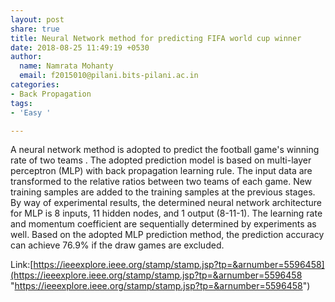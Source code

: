 ```yaml
---
layout: post
share: true
title: Neural Network method for predicting FIFA world cup winner
date: 2018-08-25 11:49:19 +0530
author:
  name: Namrata Mohanty
  email: f2015010@pilani.bits-pilani.ac.in
categories:
- Back Propagation
tags:
- 'Easy '

---
```

A neural network method is adopted to predict the football game's winning rate of two teams . The adopted prediction model is based on multi-layer perceptron (MLP) with back propagation learning rule. The input data are transformed to the relative ratios between two teams of each game. New training samples are added to the training samples at the previous stages. By way of experimental results, the determined neural network architecture for MLP is 8 inputs, 11 hidden nodes, and 1 output (8-11-1). The learning rate and momentum coefficient are sequentially determined by experiments as well. Based on the adopted MLP prediction method, the prediction accuracy can achieve 76.9% if the draw games are excluded.

Link:[https://ieeexplore.ieee.org/stamp/stamp.jsp?tp=&arnumber=5596458](https://ieeexplore.ieee.org/stamp/stamp.jsp?tp=&arnumber=5596458 "https://ieeexplore.ieee.org/stamp/stamp.jsp?tp=&arnumber=5596458")